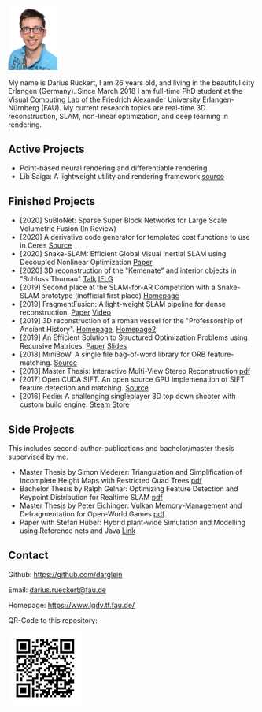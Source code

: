 <img src="images/me.jpg" width="100"/> 

My name is Darius Rückert, I am 26 years old, and living in the beautiful city Erlangen (Germany). Since March 2018 I am full-time PhD student at the Visual Computing Lab of the Friedrich Alexander University Erlangen-Nürnberg (FAU). My current research topics are real-time 3D reconstruction, SLAM, non-linear optimization, and deep learning in rendering.

## Active Projects

 * Point-based neural rendering and differentiable rendering
 * Lib Saiga: A lightweight utility and rendering framework [source](https://github.com/darglein/saiga)

 
## Finished Projects
 * [2020] SuBloNet: Sparse Super Block Networks for Large Scale Volumetric Fusion (In Review)
 * [2020] A derivative code generator for templated cost functions to use in Ceres [Source](https://github.com/darglein/Autodiff-Codegen)
 * [2020] Snake-SLAM: Efficient Global Visual Inertial SLAM using Decoupled Nonlinear Optimization [Paper](https://ieeexplore.ieee.org/abstract/document/9476760)
 * [2020] 3D reconstruction of the "Kemenate" and interior objects in "Schloss Thurnau"
 [Talk](https://www.uni-bayreuth.de/de/universitaet/presse/pressemitteilungen/2020/008-Stadtgespraech_3D-Rekonstruktion-histor_-Kemenate-Schloss-Thurnau_Muehlnikel/index.html) [IFLG](https://www.iflg-thurnau.de/)
 * [2019] Second place at the SLAM-for-AR Competition with a Snake-SLAM prototype (inofficial first place) [Homepage](http://www.zjucvg.net/eval-vislam/ismar19-slam-competition/)
 * [2019] FragmentFusion: A light-weight SLAM pipeline for dense reconstruction. [Paper](https://ieeexplore.ieee.org/abstract/document/8951922) [Video](https://www.youtube.com/watch?v=DK7tvu2nw24)
 * [2019] 3D reconstruction of a roman vessel for the "Professorship of Ancient History". [Homepage](https://www.egea-ev.de/), [Homepage2](https://www.geschichte.phil.fau.de/department-geschichte/lehrstuehle-und-personen/professur-fuer-alte-geschichte/)
 * [2019] An Efficient Solution to Structured Optimization Problems using Recursive Matrices. [Paper](https://onlinelibrary.wiley.com/doi/full/10.1111/cgf.13758) [Slides](paper/RecursiveMatrices_slides.pptx)
 * [2018] MiniBoW: A single file bag-of-word library for ORB feature-matching. [Source](https://github.com/darglein/DBoW2)
 * [2018] Master Thesis: Interactive Multi-View Stereo Reconstruction [pdf](thesis/InteractiveMulti-ViewStereoReconstruction.pdf)
 * [2017] Open CUDA SIFT. An open source GPU implemenation of SIFT feature detection and matching. [Source](https://github.com/darglein/ocs)
 * [2016] Redie: A challenging singleplayer 3D top down shooter with custom build engine. [Steam Store](https://store.steampowered.com/app/536990/Redie/)

## Side Projects

This includes second-author-publications and bachelor/master thesis supervised by me.

 * Master Thesis by Simon Mederer: Triangulation and Simplification of Incomplete Height Maps with Restricted Quad Trees [pdf](thesis/TriangulationandSimplificationofIncompleteHeightMapswithRestrictedQuadTrees.pdf)
 * Bachelor Thesis by Ralph Gelnar: Optimizing Feature Detection and Keypoint Distribution for Realtime SLAM [pdf](thesis/OptimizingFeatureDetectionandKeypointDistributionforRealtimeSLAM.pdf)
 * Master Thesis by Peter Eichinger: Vulkan Memory-Management and Defragmentation for Open-World Games [pdf](thesis/VulkanMemory-ManagementandDefragmentationforOpen-WorldGames.pdf)
 * Paper with Stefan Huber: Hybrid plant-wide Simulation and Modelling using Reference nets and Java [Link](https://www.sciencedirect.com/science/article/pii/B9780444634283501478)
 
## Contact

Github: https://github.com/darglein

Email: darius.rueckert@fau.de

Homepage: https://www.lgdv.tf.fau.de/

QR-Code to this repository:

<img src="images/qr_to_this_repo.png" width="150"/> 

